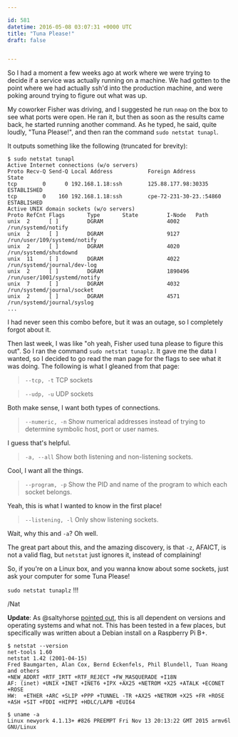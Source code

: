 ```yaml
---

id: 581
datetime: 2016-05-08 03:07:31 +0000 UTC
title: "Tuna Please!"
draft: false


---
```


So I had a moment a few weeks ago at work where we were trying to decide if a service was actually running on a machine. We had gotten to the point where we had actually ssh'd into the production machine, and were poking around trying to figure out what was up.

My coworker Fisher was driving, and I suggested he run `nmap` on the box to see what ports were open. He ran it, but then as soon as the results came back, he started running another command. As he typed, he said, quite loudly, "Tuna Please!", and then ran the command `sudo netstat tunapl`.

It outputs something like the following (truncated for brevity):

```shell
$ sudo netstat tunapl
Active Internet connections (w/o servers)
Proto Recv-Q Send-Q Local Address           Foreign Address         State
tcp        0      0 192.168.1.18:ssh        125.88.177.98:30335     ESTABLISHED
tcp        0    160 192.168.1.18:ssh        cpe-72-231-30-23.:54860 ESTABLISHED
Active UNIX domain sockets (w/o servers)
Proto RefCnt Flags       Type       State         I-Node   Path
unix  2      [ ]         DGRAM                    4002     /run/systemd/notify
unix  2      [ ]         DGRAM                    9127     /run/user/109/systemd/notify
unix  2      [ ]         DGRAM                    4020     /run/systemd/shutdownd
unix  11     [ ]         DGRAM                    4022     /run/systemd/journal/dev-log
unix  2      [ ]         DGRAM                    1890496  /run/user/1001/systemd/notify
unix  7      [ ]         DGRAM                    4032     /run/systemd/journal/socket
unix  2      [ ]         DGRAM                    4571     /run/systemd/journal/syslog
...
```

I had never seen this combo before, but it was an outage, so I completely forgot about it. 

Then last week, I was like "oh yeah, Fisher used tuna please to figure this out". So I ran the command `sudo netstat tunaplz`. It gave me the data I wanted, so I decided to go read the man page for the flags to see what it was doing. The following is what I gleaned from that page:

 > `--tcp, -t` TCP sockets

 > `--udp, -u` UDP sockets

Both make sense, I want both types of connections.

 > `--numeric, -n` Show numerical addresses instead of trying to determine symbolic host, port or user names.

I guess that's helpful.

 > `-a, --all` Show both listening and non-listening sockets.

Cool, I want all the things.

 > `--program, -p` Show the PID and name of the program to which each socket belongs.

Yeah, this is what I wanted to know in the first place!

 > `--listening, -l` Only show listening sockets.

Wait, why this and `-a`? Oh well.

The great part about this, and the amazing discovery, is that `-z`, AFAICT, is not a valid flag, but `netstat` just ignores it, instead of complaining!

So, if you're on a Linux box, and you wanna know about some sockets, just ask your computer for some Tuna Please!

`sudo netstat tunaplz` !!!

/Nat

**Update**: As @saltyhorse [pointed out](https://twitter.com/saltyhorse/status/729296565983121409), this is all dependent on versions and operating systems and what not. This has been tested in a few places, but specifically was written about a Debian install on a Raspberry Pi B+.

```shell
$ netstat --version
net-tools 1.60
netstat 1.42 (2001-04-15)
Fred Baumgarten, Alan Cox, Bernd Eckenfels, Phil Blundell, Tuan Hoang and others
+NEW_ADDRT +RTF_IRTT +RTF_REJECT +FW_MASQUERADE +I18N
AF: (inet) +UNIX +INET +INET6 +IPX +AX25 +NETROM +X25 +ATALK +ECONET +ROSE
HW:  +ETHER +ARC +SLIP +PPP +TUNNEL -TR +AX25 +NETROM +X25 +FR +ROSE +ASH +SIT +FDDI +HIPPI +HDLC/LAPB +EUI64

$ uname -a
Linux newyork 4.1.13+ #826 PREEMPT Fri Nov 13 20:13:22 GMT 2015 armv6l GNU/Linux
```
